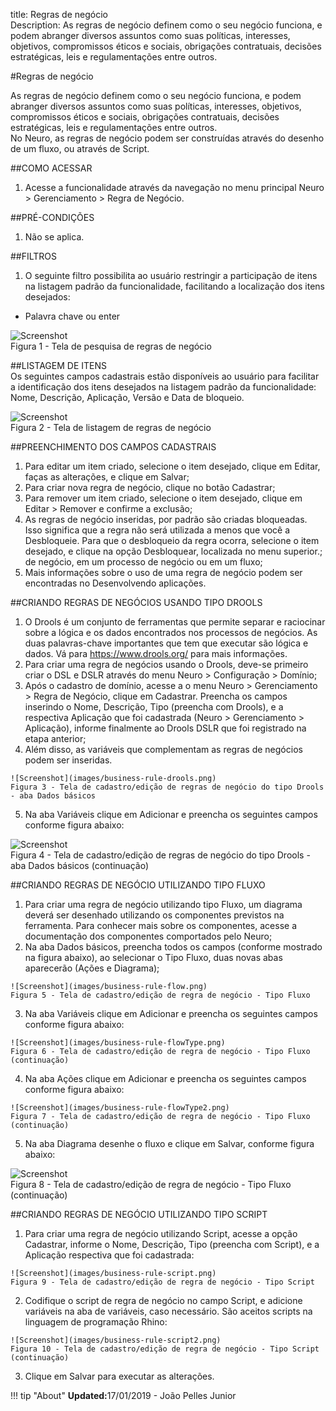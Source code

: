 title: Regras de negócio    
Description: As regras de negócio definem como o seu negócio funciona, e podem abranger diversos assuntos como suas políticas, interesses, objetivos, compromissos éticos e sociais, obrigações contratuais, decisões estratégicas, leis e regulamentações entre outros.   

#Regras de negócio  

As regras de negócio definem como o seu negócio funciona, e podem abranger diversos assuntos como suas políticas, interesses, objetivos, compromissos éticos e sociais, obrigações contratuais, decisões estratégicas, leis e regulamentações entre outros.    
No Neuro, as regras de negócio podem ser construídas através do desenho de um fluxo, ou através de Script.      

##COMO ACESSAR  
1.	Acesse a funcionalidade através da navegação no menu principal Neuro > Gerenciamento > Regra de Negócio.      

##PRÉ-CONDIÇÕES  
1.	Não se aplica.    

##FILTROS  
1.	O seguinte filtro possibilita ao usuário restringir a participação de itens na listagem padrão da funcionalidade, facilitando a localização dos itens desejados:

-  Palavra chave ou enter    

![Screenshot](images/business-rule-filter.png)  
Figura 1 - Tela de pesquisa de regras de negócio    

##LISTAGEM DE ITENS    
Os seguintes campos cadastrais estão disponíveis ao usuário para facilitar a identificação dos itens desejados na listagem padrão da funcionalidade: Nome, Descrição, Aplicação, Versão e Data de bloqueio.    

![Screenshot](images/business-rule-item.png)  
Figura 2 - Tela de listagem de regras de negócio  

##PREENCHIMENTO DOS CAMPOS CADASTRAIS    
  1. Para editar um item criado, selecione o item desejado, clique em Editar, faças as alterações, e clique em Salvar;    
  2. Para criar nova regra de negócio, clique no botão Cadastrar;    
  3. Para remover um item criado, selecione o item desejado, clique em Editar > Remover e confirme a exclusão;    
  4. As regras de negócio inseridas, por padrão são criadas bloqueadas. Isso significa que a regra não será utilizada a menos que você a Desbloqueie. Para que o desbloqueio da regra ocorra, selecione o item desejado, e clique na opção Desbloquear, localizada no menu superior.; de negócio, em um processo de negócio ou em um fluxo;    
  5. Mais informações sobre o uso de uma regra de negócio podem ser encontradas no Desenvolvendo aplicações.    


##CRIANDO REGRAS DE NEGÓCIOS USANDO TIPO DROOLS  
  1. O Drools é um conjunto de ferramentas que permite separar e raciocinar sobre a lógica e os dados encontrados nos processos de negócios. As duas palavras-chave importantes que tem que executar são lógica e dados. Vá para https://www.drools.org/ para mais informações.    
  2. Para criar uma regra de negócios usando o Drools, deve-se primeiro criar o DSL e DSLR através do menu Neuro > Configuração > Domínio;    
  3. Após o cadastro de domínio, acesse a o menu Neuro > Gerenciamento > Regra de Negócio, clique em Cadastrar.  Preencha os campos inserindo o Nome, Descrição, Tipo (preencha com Drools), e a respectiva Aplicação que foi cadastrada (Neuro > Gerenciamento > Aplicação), informe finalmente ao Drools DSLR que foi registrado na etapa anterior;    
  4. Além disso, as variáveis que complementam as regras de negócios podem ser inseridas.    

    ![Screenshot](images/business-rule-drools.png)  
    Figura 3 - Tela de cadastro/edição de regras de negócio do tipo Drools - aba Dados básicos    

  5. Na aba Variáveis clique em Adicionar e preencha os seguintes campos conforme figura abaixo:  

![Screenshot](images/business-rule-variables.png)    
Figura 4 - Tela de cadastro/edição de regras de negócio do tipo Drools - aba Dados básicos (continuação)  

##CRIANDO REGRAS DE NEGÓCIO UTILIZANDO TIPO FLUXO    
  1. Para criar uma regra de negócio utilizando tipo Fluxo, um diagrama deverá ser desenhado utilizando os componentes previstos na ferramenta. Para conhecer mais sobre os componentes, acesse a documentação dos componentes comportados pelo Neuro;    
  2. Na aba Dados básicos, preencha todos os campos (conforme mostrado na figura abaixo), ao selecionar o Tipo Fluxo, duas novas abas aparecerão (Ações e Diagrama);  

    ![Screenshot](images/business-rule-flow.png)  
    Figura 5 - Tela de cadastro/edição de regra de negócio - Tipo Fluxo  

  3. Na aba Variáveis clique em Adicionar e preencha os seguintes campos conforme figura abaixo:    

    ![Screenshot](images/business-rule-flowType.png)   
    Figura 6 - Tela de cadastro/edição de regra de negócio - Tipo Fluxo (continuação)   

  4. Na aba Ações clique em Adicionar e preencha os seguintes campos conforme figura abaixo:    

    ![Screenshot](images/business-rule-flowType2.png)  
    Figura 7 - Tela de cadastro/edição de regra de negócio - Tipo Fluxo (continuação)    

  5. Na aba Diagrama desenhe o fluxo e clique em Salvar, conforme figura abaixo:  

![Screenshot](images/business-rule-flowType3.png)  
Figura 8 - Tela de cadastro/edição de regra de negócio - Tipo Fluxo (continuação)  

##CRIANDO REGRAS DE NEGÓCIO UTILIZANDO TIPO SCRIPT    

  1. Para criar uma regra de negócio utilizando Script, acesse a opção Cadastrar, informe o Nome, Descrição, Tipo (preencha com Script), e a Aplicação respectiva que foi cadastrada:    

    ![Screenshot](images/business-rule-script.png)  
    Figura 9 - Tela de cadastro/edição de regra de negócio - Tipo Script    

  2. Codifique o script de regra de negócio no campo Script, e adicione variáveis na aba de variáveis, caso necessário. São aceitos scripts na linguagem de programação Rhino:  

    ![Screenshot](images/business-rule-script2.png)  
    Figura 10 - Tela de cadastro/edição de regra de negócio - Tipo Script (continuação)    

  3. Clique em Salvar para executar as alterações.    

!!! tip "About"
    <b>Updated:</b>17/01/2019 - João Pelles Junior

